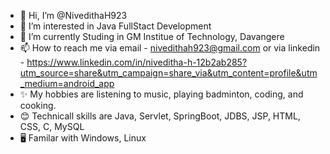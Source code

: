- 👋 Hi, I’m @NivedithaH923
- 👀 I’m interested in Java FullStact Development
- 🌱 I’m currently Studing in GM Institue of Technology, Davangere
- 📫 How to reach me via email - nivedithah923@gmail.com or via linkedin - https://www.linkedin.com/in/niveditha-h-12b2ab285?utm_source=share&utm_campaign=share_via&utm_content=profile&utm_medium=android_app
- ✨ My hobbies are listening to music, playing badminton, coding, and cooking.
- 😊 Technicall skills are Java, Servlet, SpringBoot, JDBS, JSP, HTML, CSS, C, MySQL
- 🖥 Familar with Windows, Linux

